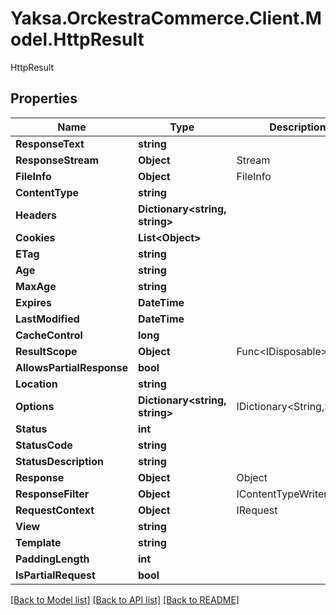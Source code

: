 # Yaksa.OrckestraCommerce.Client.Model.HttpResult
HttpResult

## Properties

Name | Type | Description | Notes
------------ | ------------- | ------------- | -------------
**ResponseText** | **string** |  | [optional] 
**ResponseStream** | **Object** | Stream | [optional] 
**FileInfo** | **Object** | FileInfo | [optional] 
**ContentType** | **string** |  | [optional] 
**Headers** | **Dictionary&lt;string, string&gt;** |  | [optional] 
**Cookies** | **List&lt;Object&gt;** |  | [optional] 
**ETag** | **string** |  | [optional] 
**Age** | **string** |  | [optional] 
**MaxAge** | **string** |  | [optional] 
**Expires** | **DateTime** |  | [optional] 
**LastModified** | **DateTime** |  | [optional] 
**CacheControl** | **long** |  | [optional] 
**ResultScope** | **Object** | Func&lt;IDisposable&gt; | [optional] 
**AllowsPartialResponse** | **bool** |  | [optional] 
**Location** | **string** |  | [optional] 
**Options** | **Dictionary&lt;string, string&gt;** | IDictionary&lt;String,String&gt; | [optional] 
**Status** | **int** |  | [optional] 
**StatusCode** | **string** |  | [optional] 
**StatusDescription** | **string** |  | [optional] 
**Response** | **Object** | Object | [optional] 
**ResponseFilter** | **Object** | IContentTypeWriter | [optional] 
**RequestContext** | **Object** | IRequest | [optional] 
**View** | **string** |  | [optional] 
**Template** | **string** |  | [optional] 
**PaddingLength** | **int** |  | [optional] 
**IsPartialRequest** | **bool** |  | [optional] 

[[Back to Model list]](../README.md#documentation-for-models) [[Back to API list]](../README.md#documentation-for-api-endpoints) [[Back to README]](../README.md)

